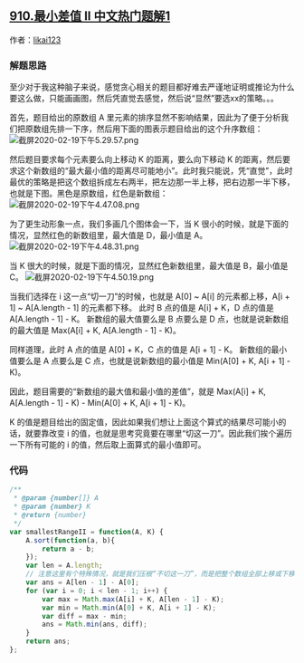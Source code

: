 ## [910.最小差值 II 中文热门题解1](https://leetcode.cn/problems/smallest-range-ii/solutions/100000/tai-nan-liao-zhi-neng-hua-tu-ping-zhi-jue-by-user8)

作者：[likai123](https://leetcode.cn/u/likai123)

### 解题思路
至少对于我这种脑子来说，感觉贪心相关的题目都好难去严谨地证明或推论为什么要这么做，只能画画图，然后凭直觉去感觉，然后说“显然”要选xx的策略。。。

首先，题目给出的原数组 A 里元素的排序显然不影响结果，因此为了便于分析我们把原数组先排一下序，然后用下面的图表示题目给出的这个升序数组：
![截屏2020-02-19下午5.29.57.png](https://pic.leetcode-cn.com/9e4ccdf7359442c8b7707472541512e3f8a1e44ed0fb3d3f34ede92db99981ca-%E6%88%AA%E5%B1%8F2020-02-19%E4%B8%8B%E5%8D%885.29.57.png)

然后题目要求每个元素要么向上移动 K 的距离，要么向下移动 K 的距离，然后要求这个新数组的“最大最小值的距离尽可能地小”。此时我只能说，凭“直觉”，此时最优的策略是把这个数组拆成左右两半，把左边那一半上移，把右边那一半下移，也就是下图。黑色是原数组，红色是新数组：
![截屏2020-02-19下午4.47.08.png](https://pic.leetcode-cn.com/a4a7dd4ba6ee617e1c701a32edd71d8e2d592748f931f007bb870be4f4d095ed-%E6%88%AA%E5%B1%8F2020-02-19%E4%B8%8B%E5%8D%884.47.08.png)

为了更生动形象一点，我们多画几个图体会一下，当 K 很小的时候，就是下面的情况，显然红色的新数组里，最大值是 D，最小值是 A。
![截屏2020-02-19下午4.48.31.png](https://pic.leetcode-cn.com/0f17b59fdddc665851b53b58cd1ebb95b7bf997b80b8f2e3cbfe3e7addbac727-%E6%88%AA%E5%B1%8F2020-02-19%E4%B8%8B%E5%8D%884.48.31.png)

当 K 很大的时候，就是下面的情况，显然红色新数组里，最大值是 B，最小值是 C。
![截屏2020-02-19下午4.50.19.png](https://pic.leetcode-cn.com/b56e06b9728ab1e25352e82b6b6a6e8f3b606fac3570508dd47b1fe085ed9313-%E6%88%AA%E5%B1%8F2020-02-19%E4%B8%8B%E5%8D%884.50.19.png)

当我们选择在 i 这一点“切一刀”的时候，也就是 A[0] ~ A[i] 的元素都上移，A[i + 1] ~ A[A.length - 1] 的元素都下移。
此时 B 点的值是 A[i] + K，D 点的值是 A[A.length - 1] - K。
新数组的最大值要么是 B 点要么是 D 点，也就是说新数组的最大值是 Max(A[i] + K, A[A.length - 1] - K)。

同样道理，此时 A 点的值是 A[0] + K，C 点的值是 A[i + 1] - K。
新数组的最小值要么是 A 点要么是 C 点，也就是说新数组的最小值是 Min(A[0] + K, A[i + 1] - K)。

因此，题目需要的“新数组的最大值和最小值的差值”，就是 Max(A[i] + K, A[A.length - 1] - K) - Min(A[0] + K, A[i + 1] - K)。

K 的值是题目给出的固定值，因此如果我们想让上面这个算式的结果尽可能小的话，就要靠改变 i 的值，也就是思考究竟要在哪里“切这一刀”。因此我们挨个遍历一下所有可能的 i 的值，然后取上面算式的最小值即可。

### 代码

```javascript
/**
 * @param {number[]} A
 * @param {number} K
 * @return {number}
 */
var smallestRangeII = function(A, K) {
	A.sort(function(a, b){
		return a - b;
	});
	var len = A.length;
	// 注意这里有个特殊情况，就是我们压根“不切这一刀”，而是把整个数组全部上移或下移，这也是一种策略。这种策略下的差值是 A[len - 1] - A[0]
	var ans = A[len - 1] - A[0];
	for (var i = 0; i < len - 1; i++) {
		var max = Math.max(A[i] + K, A[len - 1] - K);
		var min = Math.min(A[0] + K, A[i + 1] - K);
		var diff = max - min;
		ans = Math.min(ans, diff);
	}
	return ans;
};
```